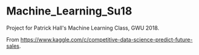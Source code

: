 # Machine_Learning_Su18
Project for Patrick Hall's Machine Learning Class, GWU 2018.

From https://www.kaggle.com/c/competitive-data-science-predict-future-sales.
